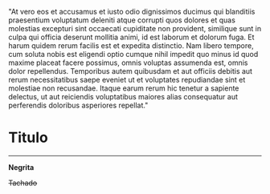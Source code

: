 "At vero eos et accusamus et iusto odio dignissimos ducimus qui blanditiis praesentium voluptatum deleniti atque 
corrupti quos dolores et quas molestias excepturi sint occaecati cupiditate non provident, similique sunt in culpa qui 
officia deserunt mollitia animi, id est laborum et dolorum fuga. Et harum quidem rerum facilis est et expedita 
distinctio. Nam libero tempore, cum soluta nobis est eligendi optio cumque nihil impedit quo minus id quod maxime 
placeat facere possimus, omnis voluptas assumenda est, omnis dolor repellendus. Temporibus autem quibusdam et aut 
officiis debitis aut rerum necessitatibus saepe eveniet ut et voluptates repudiandae sint et molestiae non recusandae. 
Itaque earum rerum hic tenetur a sapiente delectus, ut aut reiciendis voluptatibus maiores alias consequatur aut 
perferendis doloribus asperiores repellat."

# Titulo
---

**Negrita**

~~Tachado~~